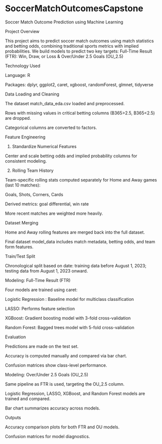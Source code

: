 # SoccerMatchOutcomesCapstone

Soccer Match Outcome Prediction using Machine Learning

Project Overview

This project aims to predict soccer match outcomes using match statistics and betting odds, combining traditional sports metrics with implied probabilities. We build models to predict two key targets: Full-Time Result (FTR): Win, Draw, or Loss & Over/Under 2.5 Goals (OU_2.5)

Technology Used

Language: R

Packages: dplyr, ggplot2, caret, xgboost, randomForest, glmnet, tidyverse

Data Loading and Cleaning

The dataset match_data_eda.csv loaded and preprocessed.

Rows with missing values in critical betting columns (B365>2.5, B365<2.5) are dropped.

Categorical columns are converted to factors.

Feature Engineering

1. Standardize Numerical Features

Center and scale betting odds and implied probability columns for consistent modeling.

2. Rolling Team History

Team-specific rolling stats computed separately for Home and Away games (last 10 matches):

Goals, Shots, Corners, Cards

Derived metrics: goal differential, win rate

More recent matches are weighted more heavily.

Dataset Merging

Home and Away rolling features are merged back into the full dataset.

Final dataset model_data includes match metadata, betting odds, and team form features.

Train/Test Split

Chronological split based on date: training data before August 1, 2023; testing data from August 1, 2023 onward.

Modeling: Full-Time Result (FTR)

Four models are trained using caret:

Logistic Regression : Baseline model for multiclass classification

LASSO: Performs feature selection

XGBoost: Gradient boosting model with 3-fold cross-validation

Random Forest: Bagged trees model with 5-fold cross-validation

Evaluation

Predictions are made on the test set.

Accuracy is computed manually and compared via bar chart.

Confusion matrices show class-level performance.

Modeling: Over/Under 2.5 Goals (OU_2.5)

Same pipeline as FTR is used, targeting the OU_2.5 column.

Logistic Regression, LASSO, XGBoost, and Random Forest models are trained and compared.

Bar chart summarizes accuracy across models.

Outputs

Accuracy comparison plots for both FTR and OU models.

Confusion matrices for model diagnostics.
